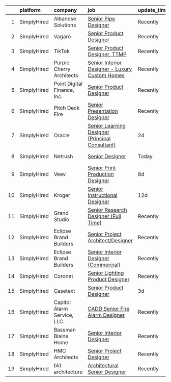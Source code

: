 

|    | platform    | company                     | job                                                                                                                                                         | update_time   | location                 |
|---:|:------------|:----------------------------|:------------------------------------------------------------------------------------------------------------------------------------------------------------|:--------------|:-------------------------|
|  1 | SimplyHired | Albanese Solutions          | [Senior Pipe Designer](https://www.simplyhired.com/job/U-u9pauflhPZm-HRaiN2qJhQFnSfFghcoCUeUoowQoIP4z8Bks7MwQ?q=senior+designer)                            | Recently      | Fieldsboro, NJ           |
|  2 | SimplyHired | Vagaro                      | [Senior Product Designer](https://www.simplyhired.com/job/Q3sJuW9vBr0P-iCpHyxplehMWl793PFPlNePnVflc5G6na9IMk2fQQ?q=senior+designer)                         | Recently      | Pleasanton, CA           |
|  3 | SimplyHired | TikTok                      | [Senior Product Designer, TTMP](https://www.simplyhired.com/job/oOF5hGzpOke17awyJKEQvxfVqL9ejMYmYS81mkRrmKL2KAfkkPPVRw?q=senior+designer)                   | Recently      | Mountain View, CA        |
|  4 | SimplyHired | Purple Cherry Architects    | [Senior Interior Designer - Luxury Custom Homes](https://www.simplyhired.com/job/DKtXosXZCIU2Q1IIo86h5VbTwhG8k5EBXMBMePtzKPOxzitcKQXwxA?q=senior+designer)  | Recently      | Charlottesville, VA      |
|  5 | SimplyHired | Point Digital Finance, Inc. | [Senior Product Designer](https://www.simplyhired.com/job/vJWVS7dnTYtj0DSw5_ziJd38EPxpvg8Wl2EQM5qhhbXLdbBK576RjQ?q=senior+designer)                         | Recently      | Palo Alto, CA            |
|  6 | SimplyHired | Pitch Deck Fire             | [Senior Presentation Designer](https://www.simplyhired.com/job/jYNTnV-puvkSD-LiXWowLCQsrIrlIgUc9XdxbeCKV4VMJpASc_8p9Q?q=senior+designer)                    | Recently      | Remote                   |
|  7 | SimplyHired | Oracle                      | [Senior Learning Designer (Principal Consultant)](https://www.simplyhired.com/job/uwPJpJlMHAz8Z7gKaqVE5En5YEz9GxtwMhQEREEwz4cvCVaAHkYSqQ?q=senior+designer) | 2d            | United States            |
|  8 | SimplyHired | Netrush                     | [Senior Designer](https://www.simplyhired.com/job/lxquoCByZhaXsxUcWKu_wwbT4JcRhH6hMloXsTsz_Cok9jqDfEierw?q=senior+designer)                                 | Today         | Vancouver, WA            |
|  9 | SimplyHired | Veev                        | [Senior Print Production Designer](https://www.simplyhired.com/job/5r9pzd3_hIKb_UwyQU82vdICTBC_5eTFu8ihWnma-thE7qYJvCBzJg?q=senior+designer)                | 8d            | Hayward, CA              |
| 10 | SimplyHired | Kroger                      | [Senior Instructional Designer](https://www.simplyhired.com/job/kTh193d5hoh7SKCK6mhaKCtbUbfdwJasqajHTnFdfxmptzCHxRkCNQ?q=senior+designer)                   | 12d           | Remote                   |
| 11 | SimplyHired | Grand Studio                | [Senior Research Designer (Full Time)](https://www.simplyhired.com/job/9IcmCYhuYh4v5ep_fNK_EA7rf6U_VOLfIcSQqJSwwJn0mpOs6UaogQ?q=senior+designer)            | Recently      | Remote                   |
| 12 | SimplyHired | Eclipse Brand Builders      | [Senior Project Architect/Designer](https://www.simplyhired.com/job/FjvorXWQp0IWIVl46O9yRKToTIS8RP19WqRWItKGudBf2r7jhoHoKA?q=senior+designer)               | Recently      | Suwanee, GA              |
| 13 | SimplyHired | Eclipse Brand Builders      | [Senior Interior Designer (Commercial)](https://www.simplyhired.com/job/O31U44uTvCk6Md1bmIgfETA3an8SYJZ4OGX3bWRyC4ZDMFwFD5AwCg?q=senior+designer)           | Recently      | Suwanee, GA              |
| 14 | SimplyHired | Coronet                     | [Senior Lighting Product Designer](https://www.simplyhired.com/job/RfGhSWtuJ_lg6SsxwQD_ajD3-LAV4Tdv2X1UfMnbVnV2FPULJvEhtw?q=senior+designer)                | Recently      | Totowa, NJ               |
| 15 | SimplyHired | Casetext                    | [Senior Product Designer](https://www.simplyhired.com/job/pTj1tXHh9keD4QjfvTPDXXhYLkerTrDFVgiSqWyx7ASacycebKJyug?q=senior+designer)                         | 3d            | San Francisco, CA        |
| 16 | SimplyHired | Capitol Alarm Service, LLC  | [CADD Senior Fire Alarm Designer](https://www.simplyhired.com/job/yrvefE-8zjxD_iD5TwRdYKqDiF15w_OR-tyomO5jED7Jd2RI1aeaAw?q=senior+designer)                 | Recently      | Crofton, MD              |
| 17 | SimplyHired | Bassman Blaine Home         | [Senior Interior Designer](https://www.simplyhired.com/job/ndCimgkE7OPFn6r3_tr0ddAeuaX5EI6nLDDYa5By9LwZdPbMqDL0hQ?q=senior+designer)                        | Recently      | Irvine, CA               |
| 18 | SimplyHired | HMC Architects              | [Senior Project Designer](https://www.simplyhired.com/job/KPVeH1kBsMyiebXFdF5k_aBmw8xwJBSIPiZH0sTrM_sTLcY8eMVyTg?q=senior+designer)                         | Recently      | San Jose, CA +1 location |
| 19 | SimplyHired | bld architecture            | [Architectural Senior Designer](https://www.simplyhired.com/job/-6bDyYhE5MlHOX8RZis4xmvzrr26e0d83u3il0fYVfla5MgG56xHTQ?q=senior+designer)                   | Recently      | Patchogue, NY            |